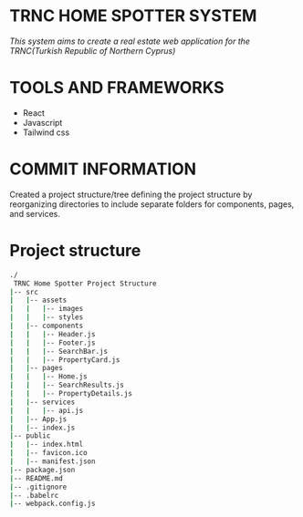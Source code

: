 # TRNC HOME SPOTTER SYSTEM

  _This system aims to create a real estate web application for the TRNC(Turkish Republic of  Northern Cyprus)_

# TOOLS AND FRAMEWORKS
- React
- Javascript
- Tailwind css

# COMMIT INFORMATION
Created a project structure/tree defining the project structure by reorganizing directories to include separate folders for components, pages, and services.


# Project structure

```bash
./
 TRNC Home Spotter Project Structure
|-- src
|   |-- assets
|   |   |-- images
|   |   |-- styles
|   |-- components
|   |   |-- Header.js
|   |   |-- Footer.js
|   |   |-- SearchBar.js
|   |   |-- PropertyCard.js
|   |-- pages
|   |   |-- Home.js
|   |   |-- SearchResults.js
|   |   |-- PropertyDetails.js
|   |-- services
|   |   |-- api.js
|   |-- App.js
|   |-- index.js
|-- public
|   |-- index.html
|   |-- favicon.ico
|   |-- manifest.json
|-- package.json
|-- README.md
|-- .gitignore
|-- .babelrc
|-- webpack.config.js

```